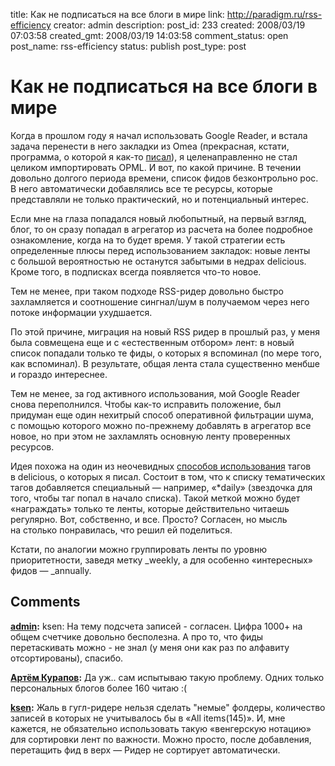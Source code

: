 title: Как не подписаться на все блоги в мире
link: http://paradigm.ru/rss-efficiency
creator: admin
description: 
post_id: 233
created: 2008/03/19 07:03:58
created_gmt: 2008/03/19 14:03:58
comment_status: open
post_name: rss-efficiency
status: publish
post_type: post

# Как не подписаться на все блоги в мире

Когда в прошлом году я начал использовать Google Reader, и встала задача перенести в него закладки из Omea (прекрасная, кстати, программа, о которой я как-то [писал](http://goodold.paradigm.ru/posts/113)), я целенаправленно не стал целиком импортировать OPML. И вот, по какой причине. В течении довольно долгого периода времени, список фидов безконтрольно рос. В него автоматически добавлялись все те ресурсы, которые представляли не только практический, но и потенциальный интерес.

Если мне на глаза попадался новый любопытный, на первый взгляд, блог, то он сразу попадал в агрегатор из расчета на более подробное ознакомление, когда на то будет время. У такой стратегии есть определенные плюсы перед использованием закладок: новые ленты с большой вероятностью не останутся забытыми в недрах delicious. Кроме того, в подписках всегда появляется что-то новое.

Тем не менее, при таком подходе RSS-ридер довольно быстро захламляется и соотношение сингнал/шум в получаемом через него потоке информации ухудшается.

По этой причине, миграция на новый RSS ридер в прошлый раз, у меня была совмещена еще и с «естественным отбором» лент: в новый список попадали только те фиды, о которых я вспоминал (по мере того, как вспоминал). В результате, общая лента стала существенно менбше и гораздо интереснее.

Тем не менее, за год активного использования, мой Google Reader снова переполнился. Чтобы как-то исправить положение, был придуман еще один нехитрый способ оперативной фильтрации шума, с помощью которого можно по-прежнему добавлять в агрегатор все новое, но при этом не захламлять основную ленту проверенных ресурсов.

Идея похожа на один из неочевидных [способов использования](/2008/01/17/tagging-tips/) тагов в delicious, о которых я писал. Состоит в том, что к списку тематических тагов добавляется специальный — например, «*daily» (звездочка для того, чтобы таг попал в начало списка). Такой меткой можно будет «награждать» только те ленты, которые действительно читаешь регулярно. Вот, собственно, и все. Просто? Согласен, но мысль на столько понравилась, что решил ей поделиться.

Кстати, по аналогии можно группировать ленты по уровню приоритетности, заведя метку _weekly, а для особенно «интересных» фидов — _annually.

## Comments

**[admin](#414 "2008/03/20 03:56:26"):** ksen: На тему подсчета записей - согласен. Цифра 1000+ на общем счетчике довольно бесполезна. А про то, что фиды перетаскивать можно - не знал (у меня они как раз по алфавиту отсортированы), спасибо.

**[Артём Курапов](#411 "2008/03/19 07:18:54"):** Да уж.. сам испытываю такую проблему. Одних только персональных блогов более 160 читаю :(

**[ksen](#412 "2008/03/19 07:43:58"):** Жаль в гугл-ридере нельзя сделать "немые" фолдеры, количество записей в которых не учитывалось бы в «All items(145)». И, мне кажется, не обязательно использовать такую «венгерскую нотацию» для сортировки лент по важности. Можно просто, после добавления, перетащить фид в верх — Ридер не сортирует автоматически.


